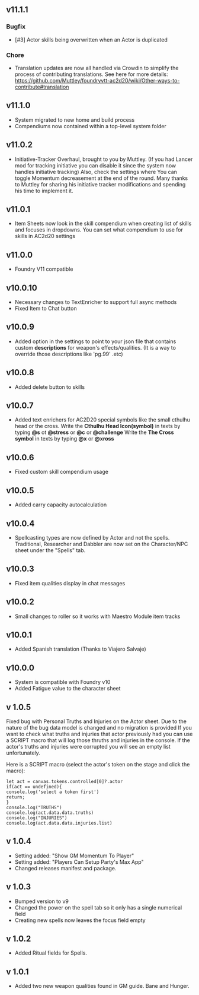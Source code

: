 ## v11.1.1

### Bugfix
- [#3] Actor skills being overwritten when an Actor is duplicated

### Chore
- Translation updates are now all handled via Crowdin to simplify the process of contributing translations.  See here for more details: https://github.com/Muttley/foundryvtt-ac2d20/wiki/Other-ways-to-contribute#translation

## v11.1.0

- System migrated to new home and build process
- Compendiums now contained within a top-level system folder

## v11.0.2

- Initiative-Tracker Overhaul, brought to you by Muttley.
(If you had Lancer mod for tracking initiative you can disable it since the system now handles initiative tracking)
Also, check the settings where You can toggle Momentum decreasement at the end of the round.
Many thanks to Muttley for sharing his initiative tracker modifications and spending his time to implement it.

## v11.0.1

- Item Sheets now look in the skill compendium when creating list of skills and focuses in dropdowns.
You can set what compendium to use for skills in AC2d20 settings

## v11.0.0

- Foundry V11 compatible

## v10.0.10

- Necessary changes to TextEnricher to support full async methods
- Fixed Item to Chat button

## v10.0.9

- Added option in the settings to point to your json file that contains custom **descriptions** for weapon's effects/qualities. (It is a way to override those descriptions like 'pg.99' .etc)

## v10.0.8

- Added delete button to skills

## v10.0.7

- Added text enrichers for AC2D20 special symbols like the small cthulhu head or the cross.
Write the **Cthulhu Head Icon(symbol)** in texts by typing **@s** ot **@stress** or **@c** or **@challenge**
Write the **The Cross symbol** in texts by typing **@x** or **@xross**
## v10.0.6

- Fixed custom skill compendium usage

## v10.0.5

- Added carry capacity autocalculation

## v10.0.4

- Spellcasting types are now defined by Actor and not the spells. Traditional, Researcher and Dabbler are now set on the Character/NPC sheet under the "Spells" tab.

## v10.0.3

- Fixed item qualities display in chat messages
## v10.0.2

- Small changes to roller so it works with Maestro Module item tracks

## v10.0.1

- Added Spanish translation (Thanks to Viajero Salvaje)

## v10.0.0

- System is compatible with Foundry v10
- Added Fatigue value to the character sheet

## v 1.0.5

Fixed bug with Personal Truths and Injuries on the Actor sheet.
Due to the nature of the bug data model is changed and no migration is provided
If you want to check what truths and injuries that actor previously had you can use a SCRIPT macro that will log those thruths and injuries in the console. If the actor's truths and injuries were corrupted you will see an empty list unfortunately.

Here is a SCRIPT macro (select the actor's token on the stage and click the macro):

```
let act = canvas.tokens.controlled[0]?.actor
if(act == undefined){
console.log('select a token first')
return;
}
console.log("TRUTHS")
console.log(act.data.data.truths)
console.log("INJURIES")
console.log(act.data.data.injuries.list)
```
## v 1.0.4

- Setting added: "Show GM Momentum To Player"
- Setting added: "Players Can Setup Party's Max App"
- Changed releases manifest and package.

## v 1.0.3

- Bumped version to v9
- Changed the power on the spell tab so it only has a single numerical field
- Creating new spells now leaves the focus field empty

## v 1.0.2

- Added Ritual fields for Spells.

## v 1.0.1

- Added two new weapon qualities found in GM guide. Bane and Hunger.
